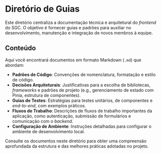# Diretório de Guias

Este diretório centraliza a documentação técnica e arquitetural do _frontend_ do SGC. O objetivo é fornecer guias e padrões para auxiliar no desenvolvimento, manutenção e integração de novos membros à equipe.

## Conteúdo

Aqui você encontrará documentos em formato Markdown (`.md`) que abordam:

- **Padrões de Código**: Convenções de nomenclatura, formatação e estilo de código.
- **Decisões Arquiteturais**: Justificativas para a escolha de bibliotecas, _frameworks_ e padrões de projeto (e.g., gerenciamento de estado com Pinia, estrutura de componentes).
- **Guias de Testes**: Estratégias para testes unitários, de componentes e _end-to-end_, com exemplos práticos.
- **Fluxos de Trabalho**: Descrições de fluxos de trabalho importantes da aplicação, como autenticação, submissão de formulários e comunicação com o _backend_.
- **Configuração de Ambiente**: Instruções detalhadas para configurar o ambiente de desenvolvimento local.

Consulte os documentos neste diretório para obter uma compreensão aprofundada da estrutura e das melhores práticas adotadas no projeto.